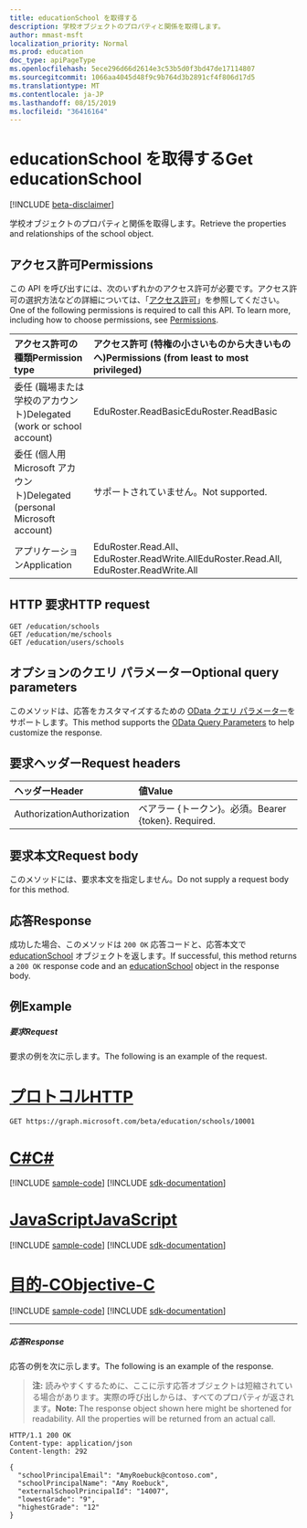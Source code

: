 ```yaml
---
title: educationSchool を取得する
description: 学校オブジェクトのプロパティと関係を取得します。
author: mmast-msft
localization_priority: Normal
ms.prod: education
doc_type: apiPageType
ms.openlocfilehash: 5ece296d66d2614e3c53b5d0f3bd47de17114807
ms.sourcegitcommit: 1066aa4045d48f9c9b764d3b2891cf4f806d17d5
ms.translationtype: MT
ms.contentlocale: ja-JP
ms.lasthandoff: 08/15/2019
ms.locfileid: "36416164"
---
```

# <a name="get-educationschool"></a><span data-ttu-id="e6fc4-103">educationSchool を取得する</span><span class="sxs-lookup"><span data-stu-id="e6fc4-103">Get educationSchool</span></span>

[!INCLUDE [beta-disclaimer](../../includes/beta-disclaimer.md)]

<span data-ttu-id="e6fc4-104">学校オブジェクトのプロパティと関係を取得します。</span><span class="sxs-lookup"><span data-stu-id="e6fc4-104">Retrieve the properties and relationships of the school object.</span></span>

## <a name="permissions"></a><span data-ttu-id="e6fc4-105">アクセス許可</span><span class="sxs-lookup"><span data-stu-id="e6fc4-105">Permissions</span></span>
<span data-ttu-id="e6fc4-p101">この API を呼び出すには、次のいずれかのアクセス許可が必要です。アクセス許可の選択方法などの詳細については、「[アクセス許可](/graph/permissions-reference)」を参照してください。</span><span class="sxs-lookup"><span data-stu-id="e6fc4-p101">One of the following permissions is required to call this API. To learn more, including how to choose permissions, see [Permissions](/graph/permissions-reference).</span></span>

|<span data-ttu-id="e6fc4-108">アクセス許可の種類</span><span class="sxs-lookup"><span data-stu-id="e6fc4-108">Permission type</span></span>      | <span data-ttu-id="e6fc4-109">アクセス許可 (特権の小さいものから大きいものへ)</span><span class="sxs-lookup"><span data-stu-id="e6fc4-109">Permissions (from least to most privileged)</span></span>              |
|:--------------------|:---------------------------------------------------------|
|<span data-ttu-id="e6fc4-110">委任 (職場または学校のアカウント)</span><span class="sxs-lookup"><span data-stu-id="e6fc4-110">Delegated (work or school account)</span></span> |  <span data-ttu-id="e6fc4-111">EduRoster.ReadBasic</span><span class="sxs-lookup"><span data-stu-id="e6fc4-111">EduRoster.ReadBasic</span></span>  |
|<span data-ttu-id="e6fc4-112">委任 (個人用 Microsoft アカウント)</span><span class="sxs-lookup"><span data-stu-id="e6fc4-112">Delegated (personal Microsoft account)</span></span> |  <span data-ttu-id="e6fc4-113">サポートされていません。</span><span class="sxs-lookup"><span data-stu-id="e6fc4-113">Not supported.</span></span>  |
|<span data-ttu-id="e6fc4-114">アプリケーション</span><span class="sxs-lookup"><span data-stu-id="e6fc4-114">Application</span></span> | <span data-ttu-id="e6fc4-115">EduRoster.Read.All、EduRoster.ReadWrite.All</span><span class="sxs-lookup"><span data-stu-id="e6fc4-115">EduRoster.Read.All, EduRoster.ReadWrite.All</span></span> | 

## <a name="http-request"></a><span data-ttu-id="e6fc4-116">HTTP 要求</span><span class="sxs-lookup"><span data-stu-id="e6fc4-116">HTTP request</span></span>
<!-- { "blockType": "ignored" } -->
```http
GET /education/schools
GET /education/me/schools
GET /education/users/schools
```
## <a name="optional-query-parameters"></a><span data-ttu-id="e6fc4-117">オプションのクエリ パラメーター</span><span class="sxs-lookup"><span data-stu-id="e6fc4-117">Optional query parameters</span></span>
<span data-ttu-id="e6fc4-118">このメソッドは、応答をカスタマイズするための [OData クエリ パラメーター](https://developer.microsoft.com/graph/docs/concepts/query_parameters)をサポートします。</span><span class="sxs-lookup"><span data-stu-id="e6fc4-118">This method supports the [OData Query Parameters](https://developer.microsoft.com/graph/docs/concepts/query_parameters) to help customize the response.</span></span>

## <a name="request-headers"></a><span data-ttu-id="e6fc4-119">要求ヘッダー</span><span class="sxs-lookup"><span data-stu-id="e6fc4-119">Request headers</span></span>
| <span data-ttu-id="e6fc4-120">ヘッダー</span><span class="sxs-lookup"><span data-stu-id="e6fc4-120">Header</span></span>       | <span data-ttu-id="e6fc4-121">値</span><span class="sxs-lookup"><span data-stu-id="e6fc4-121">Value</span></span> |
|:---------------|:--------|
| <span data-ttu-id="e6fc4-122">Authorization</span><span class="sxs-lookup"><span data-stu-id="e6fc4-122">Authorization</span></span>  | <span data-ttu-id="e6fc4-p102">ベアラー {トークン}。必須。</span><span class="sxs-lookup"><span data-stu-id="e6fc4-p102">Bearer {token}. Required.</span></span>  |

## <a name="request-body"></a><span data-ttu-id="e6fc4-125">要求本文</span><span class="sxs-lookup"><span data-stu-id="e6fc4-125">Request body</span></span>
<span data-ttu-id="e6fc4-126">このメソッドには、要求本文を指定しません。</span><span class="sxs-lookup"><span data-stu-id="e6fc4-126">Do not supply a request body for this method.</span></span>
## <a name="response"></a><span data-ttu-id="e6fc4-127">応答</span><span class="sxs-lookup"><span data-stu-id="e6fc4-127">Response</span></span>
<span data-ttu-id="e6fc4-128">成功した場合、このメソッドは `200 OK` 応答コードと、応答本文で [educationSchool](../resources/educationschool.md) オブジェクトを返します。</span><span class="sxs-lookup"><span data-stu-id="e6fc4-128">If successful, this method returns a `200 OK` response code and an [educationSchool](../resources/educationschool.md) object in the response body.</span></span>
## <a name="example"></a><span data-ttu-id="e6fc4-129">例</span><span class="sxs-lookup"><span data-stu-id="e6fc4-129">Example</span></span>
##### <a name="request"></a><span data-ttu-id="e6fc4-130">要求</span><span class="sxs-lookup"><span data-stu-id="e6fc4-130">Request</span></span>
<span data-ttu-id="e6fc4-131">要求の例を次に示します。</span><span class="sxs-lookup"><span data-stu-id="e6fc4-131">The following is an example of the request.</span></span>

# <a name="httptabhttp"></a>[<span data-ttu-id="e6fc4-132">プロトコル</span><span class="sxs-lookup"><span data-stu-id="e6fc4-132">HTTP</span></span>](#tab/http)
<!-- {
  "blockType": "request",
  "name": "get_educationschool"
}-->
```http
GET https://graph.microsoft.com/beta/education/schools/10001
```
# <a name="ctabcsharp"></a>[<span data-ttu-id="e6fc4-133">C#</span><span class="sxs-lookup"><span data-stu-id="e6fc4-133">C#</span></span>](#tab/csharp)
[!INCLUDE [sample-code](../includes/snippets/csharp/get-educationschool-csharp-snippets.md)]
[!INCLUDE [sdk-documentation](../includes/snippets/snippets-sdk-documentation-link.md)]

# <a name="javascripttabjavascript"></a>[<span data-ttu-id="e6fc4-134">JavaScript</span><span class="sxs-lookup"><span data-stu-id="e6fc4-134">JavaScript</span></span>](#tab/javascript)
[!INCLUDE [sample-code](../includes/snippets/javascript/get-educationschool-javascript-snippets.md)]
[!INCLUDE [sdk-documentation](../includes/snippets/snippets-sdk-documentation-link.md)]

# <a name="objective-ctabobjc"></a>[<span data-ttu-id="e6fc4-135">目的-C</span><span class="sxs-lookup"><span data-stu-id="e6fc4-135">Objective-C</span></span>](#tab/objc)
[!INCLUDE [sample-code](../includes/snippets/objc/get-educationschool-objc-snippets.md)]
[!INCLUDE [sdk-documentation](../includes/snippets/snippets-sdk-documentation-link.md)]

---

##### <a name="response"></a><span data-ttu-id="e6fc4-136">応答</span><span class="sxs-lookup"><span data-stu-id="e6fc4-136">Response</span></span>
<span data-ttu-id="e6fc4-137">応答の例を次に示します。</span><span class="sxs-lookup"><span data-stu-id="e6fc4-137">The following is an example of the response.</span></span> 

><span data-ttu-id="e6fc4-p103">**注:** 読みやすくするために、ここに示す応答オブジェクトは短縮されている場合があります。実際の呼び出しからは、すべてのプロパティが返されます。</span><span class="sxs-lookup"><span data-stu-id="e6fc4-p103">**Note:** The response object shown here might be shortened for readability. All the properties will be returned from an actual call.</span></span>

<!-- {
  "blockType": "response",
  "truncated": true,
  "@odata.type": "microsoft.graph.educationSchool"
} -->
```http
HTTP/1.1 200 OK
Content-type: application/json
Content-length: 292

{
  "schoolPrincipalEmail": "AmyRoebuck@contoso.com",
  "schoolPrincipalName": "Amy Roebuck",
  "externalSchoolPrincipalId": "14007",
  "lowestGrade": "9",
  "highestGrade": "12"
}
```

<!-- uuid: 8fcb5dbc-d5aa-4681-8e31-b001d5168d79
2015-10-25 14:57:30 UTC -->
<!--
{
  "type": "#page.annotation",
  "description": "Get educationSchool",
  "keywords": "",
  "section": "documentation",
  "tocPath": "",
  "suppressions": [
  ]
}
-->
